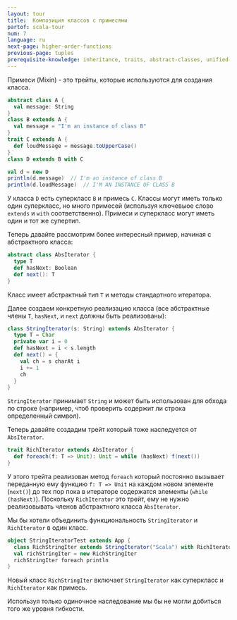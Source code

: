 ```yaml
---
layout: tour
title:  Композиция классов с примесями
partof: scala-tour
num: 7
language: ru
next-page: higher-order-functions
previous-page: tuples
prerequisite-knowledge: inheritance, traits, abstract-classes, unified-types
---
```

Примеси (Mixin) - это трейты, которые используются для создания класса.

```scala mdoc
abstract class A {
  val message: String
}
class B extends A {
  val message = "I'm an instance of class B"
}
trait C extends A {
  def loudMessage = message.toUpperCase()
}
class D extends B with C

val d = new D
println(d.message)  // I'm an instance of class B
println(d.loudMessage)  // I'M AN INSTANCE OF CLASS B
```
У класса `D` есть суперкласс `B` и примесь `C`. Классы могут иметь только один суперкласс, но много примесей (используя ключевыое слово `extends` и `with` соответственно). Примеси и суперкласс могут иметь один и тот же супертип.

Теперь давайте рассмотрим более интересный пример, начиная с абстрактного класса:

```scala mdoc
abstract class AbsIterator {
  type T
  def hasNext: Boolean
  def next(): T
}
```
Класс имеет абстрактный тип `T` и методы стандартного итератора.

Далее создаем конкретную реализацию класса (все абстрактные члены `T`, `hasNext`, и `next` должны быть реализованы):

```scala mdoc
class StringIterator(s: String) extends AbsIterator {
  type T = Char
  private var i = 0
  def hasNext = i < s.length
  def next() = {
    val ch = s charAt i
    i += 1
    ch
  }
}
```
`StringIterator` принимает `String` и может быть использован для обхода по строке (например, чтоб проверить содержит ли строка определенный символ).

Теперь давайте создадим трейт который тоже наследуется от `AbsIterator`.

```scala mdoc
trait RichIterator extends AbsIterator {
  def foreach(f: T => Unit): Unit = while (hasNext) f(next())
}
```
У этого трейта реализован метод `foreach` который постоянно вызывает переданную ему функцию `f: T => Unit` на каждом новом элементе (`next()`) до тех пор пока в итераторе содержатся элементы (`while (hasNext)`). Поскольку `RichIterator` это трейт, ему не нужно реализовывать членов абстрактного класса `AbsIterator`.

Мы бы хотели объединить функциональность `StringIterator` и `RichIterator` в один класс. 

```scala mdoc
object StringIteratorTest extends App {
  class RichStringIter extends StringIterator("Scala") with RichIterator
  val richStringIter = new RichStringIter
  richStringIter foreach println
}
```
Новый класс `RichStringIter` включает `StringIterator` как суперкласс и `RichIterator` как примесь. 

Используя только одиночное наследование мы бы не могли добиться того же уровня гибкости. 
